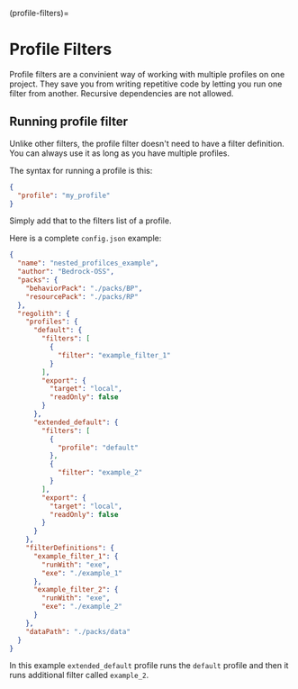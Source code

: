 (profile-filters)=
# Profile Filters

Profile filters are a convinient way of working with multiple profiles on one project. They save you from writing repetitive code by letting you run one filter from another. Recursive dependencies are not allowed.

## Running profile filter

Unlike other filters, the profile filter doesn't need to have a filter definition. You can always use it as long as you have multiple profiles.

The syntax for running a profile is this:

```json
{
  "profile": "my_profile"
}
```

Simply add that to the filters list of a profile.

Here is a complete `config.json` example:
```json
{
  "name": "nested_profilces_example",
  "author": "Bedrock-OSS",
  "packs": {
    "behaviorPack": "./packs/BP",
    "resourcePack": "./packs/RP"
  },
  "regolith": {
    "profiles": {
      "default": {
        "filters": [
          {
            "filter": "example_filter_1"
          }
        ],
        "export": {
          "target": "local",
          "readOnly": false
        }
      },
      "extended_default": {
        "filters": [
          {
            "profile": "default"
          },
          {
            "filter": "example_2"
          }
        ],
        "export": {
          "target": "local",
          "readOnly": false
        }
      }
    },
    "filterDefinitions": {
      "example_filter_1": {
        "runWith": "exe",
        "exe": "./example_1"
      },
      "example_filter_2": {
        "runWith": "exe",
        "exe": "./example_2"
      } 
    },
    "dataPath": "./packs/data"
  }
}
```

In this example `extended_default` profile runs the `default` profile and then it runs additional filter called `example_2`.
